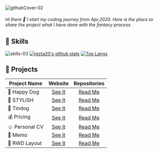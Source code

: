 ![githubCover-02](https://user-images.githubusercontent.com/63142258/104094096-c90e6500-52c9-11eb-9d9b-1836845ff61a.png)

###### Hi there 👋  I start my coding journey from Apr,2020. Here is the place to share the project what I have done with the fantacy process

## :wrench: Skills
![skills-03](https://user-images.githubusercontent.com/63142258/104092454-0de0ce80-52bf-11eb-8d89-9b1d8b7f09a6.png)
[![rezta20's github stats](https://github-readme-stats.vercel.app/api?username=rezta20&theme=tokyonight&show_icons=true)](https://github.com/anuraghazra/github-readme-stats)
[![Top Langs](https://github-readme-stats.vercel.app/api/top-langs/?username=rezta20&theme=tokyonight&show_icons=true)](https://github.com/anuraghazra/github-readme-stats)


## :rocket: Projects
| Project Name| Website | Repositories
--- | :---: | :---:
| :paw_prints: Happy Dog      | [See It](https://happydog-82c2f.web.app/Html/homepage.html "Happy Dog") |[Read Me](https://github.com/Rezta20/HappyDog/tree/master) 
| :dress: STYLiSH      | [See It](https://rezta20.github.io/STYLiSH/stylish/html/index.html "STYLiSH") |[Read Me](https://github.com/Rezta20/STYLiSH) 
| :dog: Tindog      | [See It](https://rezta20.github.io/Tindog/ "Tindog") |[Read Me](https://github.com/Rezta20/Tindog/blob/master/README.md#dogtindog) 
| :moneybag: Pricing     | [See It](https://rezta20.github.io/pricing/ "Pricing") |[Read Me](https://github.com/Rezta20/pricing/blob/master/README.md#moneybag-pricing) 
| :relaxed: Personal CV      | [See It](https://rezta20.github.io/personal-3/ "Personal CV") |[Read Me](https://github.com/Rezta20/personal-3/blob/master/README.md#relaxed-personal-cv) 
| :memo: Memo      | [See It](https://rezta20.github.io/React-exam/ "Memo") |[Read Me](https://github.com/Rezta20/React-exam/blob/gh-pages/README.md#memo-memo) 
| :space_invader: RWD Layout      | [See It](https://rezta20.github.io/remote-assignments/week-2/index.html#item1 "RWD Layout") |[Read Me](https://github.com/Rezta20/remote-assignments/blob/master/README.md#space_invader-rwd-layout) 


<!--
**Rezta20/Rezta20** is a ✨ _special_ ✨ repository because its `README.md` (this file) appears on your GitHub profile.

Here are some ideas to get you started:

- 🔭 I’m currently working on ...
- 🌱 I’m currently learning ...
- 👯 I’m looking to collaborate on ...
- 🤔 I’m looking for help with ...
- 💬 Ask me about ...
- 📫 How to reach me: ...
- 😄 Pronouns: ...
- ⚡ Fun fact: ...
-->
